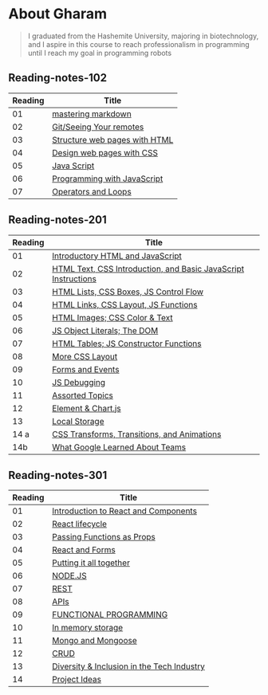 # About Gharam
> I graduated from the Hashemite University, majoring in biotechnology, and I aspire in this course to reach professionalism in programming
until I reach my goal in programming robots

## Reading-notes-102

| Reading  |Title  |
| ------------- | ------------- |
| 01  | 	[mastering markdown](https://gharamalessa.github.io/Reading-notes/read01) |
|  02 | [Git/Seeing Your remotes](https://gharamalessa.github.io/Reading-notes/read02)|
|   03| [Structure web pages with HTML](https://gharamalessa.github.io/Reading-notes/read03) |
|   04| 	[Design web pages with CSS](https://gharamalessa.github.io/Reading-notes/read04) |
| 05  | [Java Script](https://gharamalessa.github.io/Reading-notes/read05) |
|   06| [Programming with JavaScript](https://gharamalessa.github.io/Reading-notes/read06) |
| 07  | [Operators and Loops](https://gharamalessa.github.io/Reading-notes/read07) |


## Reading-notes-201
| Reading  |Title  |
| ------------- | ------------- |
|01   | [Introductory HTML and JavaScript](https://gharamalessa.github.io/code201-reading-notes/class-01) |
| 02  |[HTML Text, CSS Introduction, and Basic JavaScript Instructions](https://gharamalessa.github.io/code201-reading-notes/class-02)  |
| 03  | [HTML Lists, CSS Boxes, JS Control Flow](https://gharamalessa.github.io/code201-reading-notes/class-03) |
|  04 | [HTML Links, CSS Layout, JS Functions](https://gharamalessa.github.io/code201-reading-notes/class-04) |
|  05 |[HTML Images; CSS Color & Text](https://gharamalessa.github.io/code201-reading-notes/class-05)  |
|  06 | [JS Object Literals; The DOM](https://gharamalessa.github.io/code201-reading-notes/class-06) |
|  07 | [HTML Tables; JS Constructor Functions](https://gharamalessa.github.io/code201-reading-notes/class-07) |
| 08  | [ More CSS Layout](https://gharamalessa.github.io/code201-reading-notes/class-08) |
| 09  |[Forms and Events](https://gharamalessa.github.io/code201-reading-notes/class-09)  |
| 10  | [JS Debugging](https://gharamalessa.github.io/code201-reading-notes/class-10) |
| 11  | [Assorted Topics](https://gharamalessa.github.io/code201-reading-notes/class-12) |
| 12  |[Element & Chart.js](https://gharamalessa.github.io/code201-reading-notes/class-13)  |
| 13 | [Local Storage](https://gharamalessa.github.io/code201-reading-notes/class-12) |
| 14 a |[CSS Transforms, Transitions, and Animations](https://gharamalessa.github.io/code201-reading-notes/class-14a)|
  | 14b  |[What Google Learned About Teams](https://gharamalessa.github.io/code201-reading-notes/class-14b)  |
  




## Reading-notes-301
| Reading  |Title  |
| ------------- | ------------- |
| 01  | [Introduction to React and Components](https://gharamalessa.github.io/Reading-notes-/read01) |
| 02  | [React lifecycle](https://gharamalessa.github.io/Reading-notes-/read02) |
| 03  | [ Passing Functions as Props](https://gharamalessa.github.io/Reading-notes-/read03) |
| 04  | [React and Forms](https://gharamalessa.github.io/Reading-notes-/read04) |
| 05  | [Putting it all together](https://gharamalessa.github.io/Reading-notes-/read05) |
| 06  | [NODE.JS](https://gharamalessa.github.io/Reading-notes-/read06) |
| 07  | [ REST](https://gharamalessa.github.io/Reading-notes-/read07) |
| 08  |[APIs](https://gharamalessa.github.io/Reading-notes-/read08)  |
|  09 | [FUNCTIONAL PROGRAMMING](https://gharamalessa.github.io/Reading-notes-/read09) |
|  10 | [In memory storage](https://gharamalessa.github.io/Reading-notes-/read10) |
|  11 | [Mongo and Mongoose](https://gharamalessa.github.io/Reading-notes-/read11) |
|  12 | [CRUD](https://gharamalessa.github.io/Reading-notes-/read12) |
|  13 | [Diversity & Inclusion in the Tech Industry](https://gharamalessa.github.io/Reading-notes-/read13) |
|  14 | [Project Ideas](https://gharamalessa.github.io/Reading-notes-/read14) |




